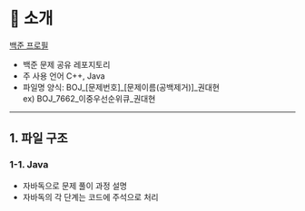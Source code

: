 # 📝 소개
[백준 프로필](https://www.acmicpc.net/user/neoskyclad)
- 백준 문제 공유 레포지토리
- 주 사용 언어 C++, Java
- 파일명 양식: BOJ_[문제번호]_[문제이름(공백제거)]_권대현   
ex) BOJ_7662_이중우선순위큐_권대현
---
## 1. 파일 구조
### 1-1. Java
- 자바독으로 문제 풀이 과정 설명
- 자바독의 각 단계는 코드에 주석으로 처리
